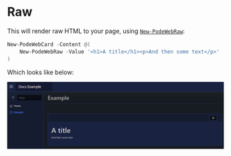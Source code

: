 # Raw

This will render raw HTML to your page, using [`New-PodeWebRaw`](../../../Functions/Elements/New-PodeWebRaw):

```powershell
New-PodeWebCard -Content @(
    New-PodeWebRaw -Value '<h1>A title</h1><p>And then some text</p>'
)
```

Which looks like below:

![raw](../../../images/raw.png)
